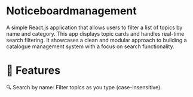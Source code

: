 # Noticeboardmanagement

A simple React.js application that allows users to filter a list of topics by name and category. This app displays topic cards and handles real-time search filtering. It showcases a clean and modular approach to building a catalogue management system with a focus on search functionality.


# 🚀 Features

🔍 Search by name: Filter topics as you type (case-insensitive).